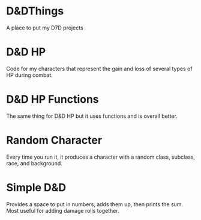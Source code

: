 # D&DThings
A place to put my D7D projects

# D&D HP
Code for my characters that represent the gain and loss of several types of HP during combat.

# D&D HP Functions
The same thing for D&D HP but it uses functions and is overall better.

# Random Character
Every time you run it, it produces a character with a random class, subclass, race, and background.

# Simple D&D
Provides a space to put in numbers, adds them up, then prints the sum. Most useful for adding damage rolls together.
